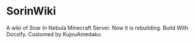 # SorinWiki
A wiki of Soar In Nebula Minecraft Server. 
Now it is rebuilding.
Build With Docsify.
Customed by KujouAmedaku.